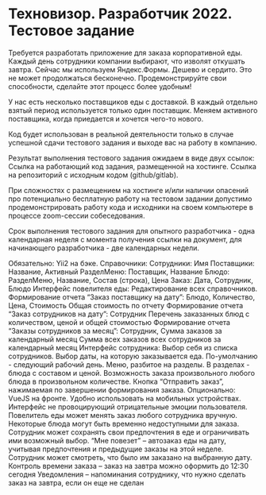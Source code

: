 # Техновизор. Разработчик 2022. Тестовое задание

Требуется разработать приложение для заказа корпоративной еды. Каждый день сотрудники компании выбирают, что изволят откушать завтра. Сейчас мы используем Яндекс.Формы. Дешево и сердито. Это не может продолжаться бесконечно. Продемонстрируйте свои способности, сделайте этот процесс более удобным!

У нас есть несколько поставщиков еды с доставкой. В каждый отдельно взятый период используется только один поставщик. Меняем активного поставщика, когда приедается и хочется чего-то нового.

Код будет использован в реальной деятельности только в случае успешной сдачи тестового задания и выходе вас на работу в компанию.

Результат выполнения тестового задания ожидаем в виде двух ссылок:
Ссылка на работающий код задания, размещенной на хостинге. 
Ссылка на репозиторий с исходным кодом (github/gitlab).

При сложностях с размещением на хостинге и/или наличии опасений про потенциально бесплатную работу на тестовом задании допустимо продемонстрировать работу кода и исходники на своем компьютере в процессе zoom-сессии собеседования.

Срок выполнения тестового задания для опытного разработчика - одна календарная неделя с момента получения ссылки на документ, для начинающего разработчика - две календарных недели.


Обязательно:
Yii2 на бэке. 
Справочники:
Сотрудники: 
Имя
Поставщики: 
Название, Активный
РазделМеню: 
Поставщик, Название
Блюдо:
РазделМеню, Название, Состав (строка), Цена
Заказ:
Дата, Сотрудник, Блюдо
Интерфейс повелителя еды:
Редактирование всех справочников.
Формирование отчета “Заказ поставщику на дату”:
Блюдо, Количество, Цена, Стоимость
Общая стоимость по отчету
Формирование отчета “Заказ сотрудников на дату”:
Сотрудник
Перечень заказанных блюд с количеством, ценой и общей стоимостью
Формирование отчета “Заказы сотрудников за месяц”:
Сотрудник, Сумма заказов за календарный месяц
Сумма всех заказов всех сотрудников за календарный месяц
Интерфейс сотрудника:
Выбор себя из списка сотрудников.
Выбор даты, на которую заказывается еда. По-умолчанию - следующий рабочий день.
Меню, разбитое на разделы. В разделах - блюда с составом и ценой. 
Возможность заказа произвольного любого блюда в произвольном количестве.
Кнопка “Отправить заказ”, нажимаемая по завершении формирования заказа. 
Опционально:
VueJS на фронте.
Удобно использовать на мобильных устройствах.
Интерфейс не провоцирующий отрицательные эмоции пользователя.
Повелитель еды может менять заказ любого сотрудника вручную.
Некоторые блюда могут быть временно недоступными для заказа.
Сотрудник может сохранять свои предпочтения в еде и ограничивать ими возможный выбор.
“Мне повезет” – автозаказ еды на дату, учитывая предпочтения и предыдущие заказы на этой неделе.
Сотрудник может смотреть, что было им заказано на выбранную дату.
Контроль времени заказа – заказ на завтра можно оформить до 12:30 сегодня
Уведомления – напоминания сотруднику, что нужно сделать заказ на завтра, если он еще не сделан

